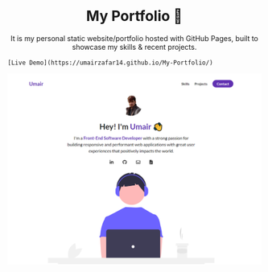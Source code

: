 <!-- PROJECT LOGO -->
<br />
<p align="center">
  <h1 align="center">My Portfolio 🚀</h1>

  <p align="center">
    It is my personal static website/portfolio hosted with GitHub Pages, built to showcase
    my skills & recent projects.
    
    [Live Demo](https://umairzafar14.github.io/My-Portfolio/)
  </p>
</p>

[![Site preview](./assets/home-page.png)](https://umairzafar14.github.io/My-Portfolio/)
